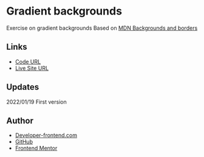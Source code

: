 #  Gradient backgrounds

Exercise on gradient backgrounds
Based on [MDN Backgrounds and borders](https://developer.mozilla.org/en-US/docs/Learn/CSS/Building_blocks/Backgrounds_and_borders)


## Links

- [Code URL](https://github.com/dirkVerm/frontend-exercises/tree/main/02%20CSS/05%20Gradient%20backgrounds)
- [Live Site URL](https://dirkverm.github.io/frontend-exercises/02%20CSS/05%20Gradient%20backgrounds/)

## Updates
2022/01/19
First version

## Author

- [Developer-frontend.com](https://developer-frontend.com)
- [GitHub](https://github.com/dirkVerm)
- [Frontend Mentor](https://www.frontendmentor.io/profile/dirkVerm)


